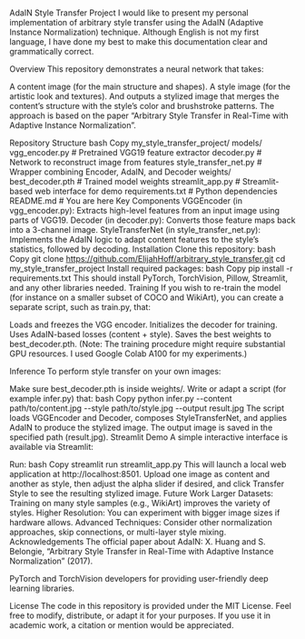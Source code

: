 # 

AdaIN Style Transfer Project
I would like to present my personal implementation of arbitrary style transfer using the AdaIN (Adaptive Instance Normalization) technique. Although English is not my first language, I have done my best to make this documentation clear and grammatically correct.

Overview
This repository demonstrates a neural network that takes:

A content image (for the main structure and shapes).
A style image (for the artistic look and textures).
And outputs a stylized image that merges the content’s structure with the style’s color and brushstroke patterns. The approach is based on the paper “Arbitrary Style Transfer in Real-Time with Adaptive Instance Normalization”.

Repository Structure
bash
Copy
my_style_transfer_project/
  models/
    vgg_encoder.py         # Pretrained VGG19 feature extractor
    decoder.py             # Network to reconstruct image from features
    style_transfer_net.py  # Wrapper combining Encoder, AdaIN, and Decoder
  weights/
    best_decoder.pth       # Trained model weights
  streamlit_app.py         # Streamlit-based web interface for demo
  requirements.txt         # Python dependencies
  README.md                # You are here
Key Components
VGGEncoder (in vgg_encoder.py): Extracts high-level features from an input image using parts of VGG19.
Decoder (in decoder.py): Converts those feature maps back into a 3-channel image.
StyleTransferNet (in style_transfer_net.py): Implements the AdaIN logic to adapt content features to the style’s statistics, followed by decoding.
Installation
Clone this repository:
bash
Copy
git clone https://github.com/ElijahHoff/arbitrary_style_transfer.git
cd my_style_transfer_project
Install required packages:
bash
Copy
pip install -r requirements.txt
This should install PyTorch, TorchVision, Pillow, Streamlit, and any other libraries needed.
Training
If you wish to re-train the model (for instance on a smaller subset of COCO and WikiArt), you can create a separate script, such as train.py, that:

Loads and freezes the VGG encoder.
Initializes the decoder for training.
Uses AdaIN-based losses (content + style).
Saves the best weights to best_decoder.pth.
(Note: The training procedure might require substantial GPU resources. I used Google Colab A100 for my experiments.)

Inference
To perform style transfer on your own images:

Make sure best_decoder.pth is inside weights/.
Write or adapt a script (for example infer.py) that:
bash
Copy
python infer.py --content path/to/content.jpg --style path/to/style.jpg --output result.jpg
The script loads VGGEncoder and Decoder, composes StyleTransferNet, and applies AdaIN to produce the stylized image.
The output image is saved in the specified path (result.jpg).
Streamlit Demo
A simple interactive interface is available via Streamlit:

Run:
bash
Copy
streamlit run streamlit_app.py
This will launch a local web application at http://localhost:8501.
Upload one image as content and another as style, then adjust the alpha slider if desired, and click Transfer Style to see the resulting stylized image.
Future Work
Larger Datasets: Training on many style samples (e.g., WikiArt) improves the variety of styles.
Higher Resolution: You can experiment with bigger image sizes if hardware allows.
Advanced Techniques: Consider other normalization approaches, skip connections, or multi-layer style mixing.
Acknowledgements
The official paper about AdaIN:
X. Huang and S. Belongie, “Arbitrary Style Transfer in Real-Time with Adaptive Instance Normalization” (2017).

PyTorch and TorchVision developers for providing user-friendly deep learning libraries.

License
The code in this repository is provided under the MIT License. Feel free to modify, distribute, or adapt it for your purposes. If you use it in academic work, a citation or mention would be appreciated.
